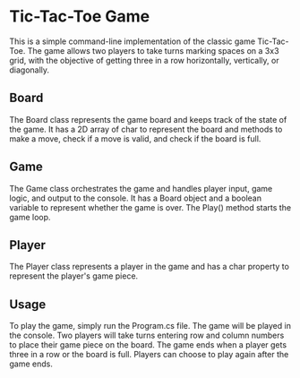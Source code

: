 # Tic-Tac-Toe Game

This is a simple command-line implementation of the classic game Tic-Tac-Toe. The game allows two players to take turns marking spaces on a 3x3 grid, with the objective of getting three in a row horizontally, vertically, or diagonally.

Board
-
The Board class represents the game board and keeps track of the state of the game. It has a 2D array of char to represent the board and methods to make a move, check if a move is valid, and check if the board is full.

Game
-
The Game class orchestrates the game and handles player input, game logic, and output to the console. It has a Board object and a boolean variable to represent whether the game is over. The Play() method starts the game loop.

Player
-
The Player class represents a player in the game and has a char property to represent the player's game piece.

Usage
-
To play the game, simply run the Program.cs file. The game will be played in the console. Two players will take turns entering row and column numbers to place their game piece on the board. The game ends when a player gets three in a row or the board is full. Players can choose to play again after the game ends.
